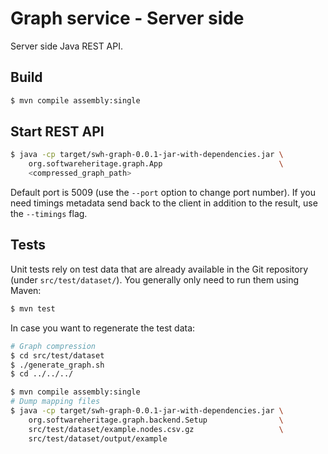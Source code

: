 Graph service - Server side
===========================

Server side Java REST API.

Build
-----

```bash
$ mvn compile assembly:single
```

Start REST API
--------------

```bash
$ java -cp target/swh-graph-0.0.1-jar-with-dependencies.jar \
    org.softwareheritage.graph.App                          \
    <compressed_graph_path>
```

Default port is 5009 (use the `--port` option to change port number). If you
need timings metadata send back to the client in addition to the result, use the
`--timings` flag.

Tests
-----

Unit tests rely on test data that are already available in the Git repository
(under `src/test/dataset/`). You generally only need to run them using Maven:

```bash
$ mvn test
```

In case you want to regenerate the test data:

```bash
# Graph compression
$ cd src/test/dataset
$ ./generate_graph.sh
$ cd ../../../

$ mvn compile assembly:single
# Dump mapping files
$ java -cp target/swh-graph-0.0.1-jar-with-dependencies.jar \
    org.softwareheritage.graph.backend.Setup                \
    src/test/dataset/example.nodes.csv.gz                   \
    src/test/dataset/output/example
```
